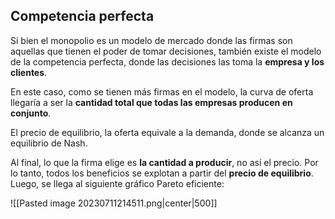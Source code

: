 
## Competencia perfecta 

Si bien el monopolio es un modelo de mercado donde las firmas son aquellas que tienen el poder de tomar decisiones, también existe el modelo de la competencia perfecta, donde las decisiones las toma la **empresa y los clientes**. 

En este caso, como se tienen más firmas en el modelo, la curva de oferta llegaría a ser la **cantidad total que todas las empresas producen en conjunto**. 

El precio de equilibrio, la oferta equivale a la demanda, donde se alcanza un equilibrio de Nash. 

Al final, lo que la firma elige es **la cantidad a producir**, no así el precio. Por lo tanto, todos los beneficios se explotan a partir del **precio de equilibrio**. Luego, se llega al siguiente gráfico Pareto eficiente: 

![[Pasted image 20230711214511.png|center|500]]

